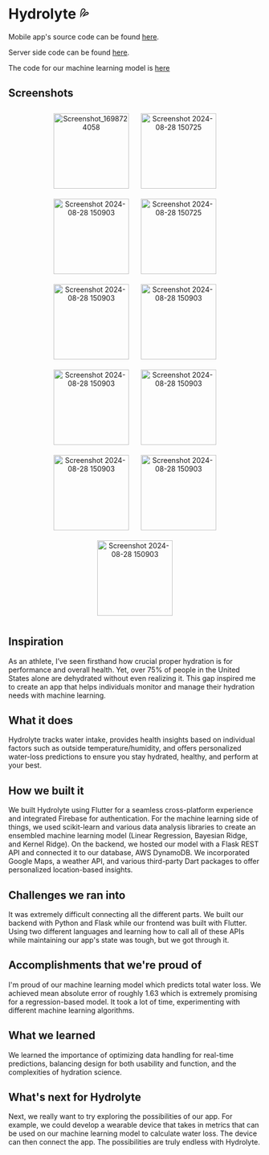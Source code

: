 # Hydrolyte 💦

Mobile app's source code can be found [here](https://github.com/c25kenneth/Hydrolyte/tree/main/Hydrolyte-Mobile-App/lib).

Server side code can be found [here](https://github.com/c25kenneth/Hydrolyte/tree/main/Hydrolyte-Server).

The code for our machine learning model is [here](https://github.com/c25kenneth/Hydrolyte/tree/main/Hydrolyte-Server/MachineLearning)

## Screenshots

<p align="center">
  <img width="150" alt="Screenshot_1698724058" src="https://github.com/user-attachments/assets/e5da38c8-53a5-4200-a499-6e559370762d" style="margin: 10px;">
  <img width="150" alt="Screenshot 2024-08-28 150725" src="https://github.com/user-attachments/assets/b8e5b3bf-be86-4fd6-8c31-d61ff2bca4e3" style="margin: 10px;">
  <img width="150" alt="Screenshot 2024-08-28 150903" src="https://github.com/user-attachments/assets/b430fbd7-b866-4e54-a0fd-d4644d2d3ffd" style="margin: 10px;">
  <img width="150" alt="Screenshot 2024-08-28 150725" src="https://github.com/user-attachments/assets/b5aeaec9-bdae-43e9-9467-c232f344c7ca" style="margin: 10px;">
  <img width="150" alt="Screenshot 2024-08-28 150903" src="https://github.com/user-attachments/assets/9e90fde0-c6ad-45d2-be97-567d71c41da7" style="margin: 10px;">
  <img width="150" alt="Screenshot 2024-08-28 150903" src="https://github.com/user-attachments/assets/81194426-4c6e-4850-a0b4-1d9222179b48" style="margin: 10px;">
  <img width="150" alt="Screenshot 2024-08-28 150903" src="https://github.com/user-attachments/assets/5143b473-9b2c-4ee7-a279-babd03253053" style="margin: 10px;">
  <img width="150" alt="Screenshot 2024-08-28 150903" src="https://github.com/user-attachments/assets/a3f94ec2-75e7-4910-8474-6b13a998f1d4" style="margin: 10px;">
  <img width="150" alt="Screenshot 2024-08-28 150903" src="https://github.com/user-attachments/assets/da56a121-f3cb-4e02-b71f-51b2bab6f645" style="margin: 10px;">
  <img width="150" alt="Screenshot 2024-08-28 150903" src="https://github.com/user-attachments/assets/e49e8eb6-8f16-4385-8eb0-45a50b47e202" style="margin: 10px;">
  <img width="150" alt="Screenshot 2024-08-28 150903" src="https://github.com/user-attachments/assets/2f70e601-5f04-4590-8c68-0f441ac19f86" style="margin: 10px;">
</p>


## Inspiration
As an athlete, I’ve seen firsthand how crucial proper hydration is for performance and overall health. Yet, over 75% of people in the United States alone are dehydrated without even realizing it. This gap inspired me to create an app that helps individuals monitor and manage their hydration needs with machine learning.

## What it does
Hydrolyte tracks water intake, provides health insights based on individual factors such as outside temperature/humidity, and offers personalized water-loss predictions to ensure you stay hydrated, healthy, and perform at your best.

## How we built it
We built Hydrolyte using Flutter for a seamless cross-platform experience and integrated Firebase for authentication. For the machine learning side of things, we used scikit-learn and various data analysis libraries to create an ensembled machine learning model (Linear Regression, Bayesian Ridge, and Kernel Ridge). On the backend, we hosted our model with a Flask REST API and connected it to our database, AWS DynamoDB. We incorporated Google Maps, a weather API, and various third-party Dart packages to offer personalized location-based insights.

## Challenges we ran into
It was extremely difficult connecting all the different parts. We built our backend with Python and Flask while our frontend was built with Flutter. Using two different languages and learning how to call all of these APIs while maintaining our app's state was tough, but we got through it. 

## Accomplishments that we're proud of
I'm proud of our machine learning model which predicts total water loss. We achieved mean absolute error of roughly 1.63 which is extremely promising for a regression-based model. It took a lot of time, experimenting with different machine learning algorithms.

## What we learned
We learned the importance of optimizing data handling for real-time predictions, balancing design for both usability and function, and the complexities of hydration science.

## What's next for Hydrolyte
Next, we really want to try exploring the possibilities of our app. For example, we could develop a wearable device that takes in metrics that can be used on our machine learning model to calculate water loss. The device can then connect the app. The possibilities are truly endless with Hydrolyte. 
